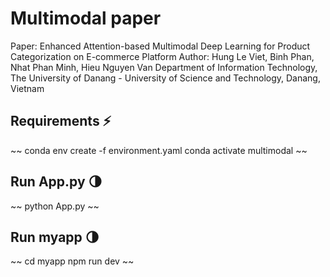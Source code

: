 # Multimodal paper

Paper: Enhanced Attention-based Multimodal Deep Learning for Product Categorization on E-commerce Platform 
Author: Hung Le Viet, Binh Phan, Nhat Phan Minh, Hieu Nguyen Van
Department of Information Technology, The University of Danang - University of Science and Technology, Danang, Vietnam

## Requirements ⚡️

~~
conda env create -f environment.yaml
conda activate multimodal
~~

## Run App.py 🌗

~~
python App.py
~~

## Run myapp 🌗

~~
cd myapp
npm run dev
~~